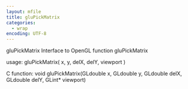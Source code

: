 ```yaml
---
layout: mfile
title: gluPickMatrix
categories:
  - wrap
encoding: UTF-8
---
```


gluPickMatrix  Interface to OpenGL function gluPickMatrix

usage:  gluPickMatrix( x, y, delX, delY, viewport )

C function:  void gluPickMatrix(GLdouble x, GLdouble y, GLdouble delX, GLdouble delY, GLint\* viewport)